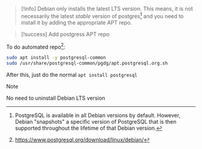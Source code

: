 >[!info] Debian only installs the latest LTS version.
>This means, it is not necessarily the latest *stable* version of postgres[^1] and you need to install it by adding the appropriate APT repo.

>[!success] Add postgress APT repo

To do automated repo[^2]:
```bash
sudo apt install -y postgresql-common  
sudo /usr/share/postgresql-common/pgdg/apt.postgresql.org.sh
```

After this, just do the normal `apt install postgresql`

>[!note]
>No need to uninstall Debian LTS version

[^1]: PostgreSQL is available in all Debian versions by default. However, Debian "snapshots" a specific version of PostgreSQL that is then supported throughout the lifetime of that Debian version.
[^2]: https://www.postgresql.org/download/linux/debian/
